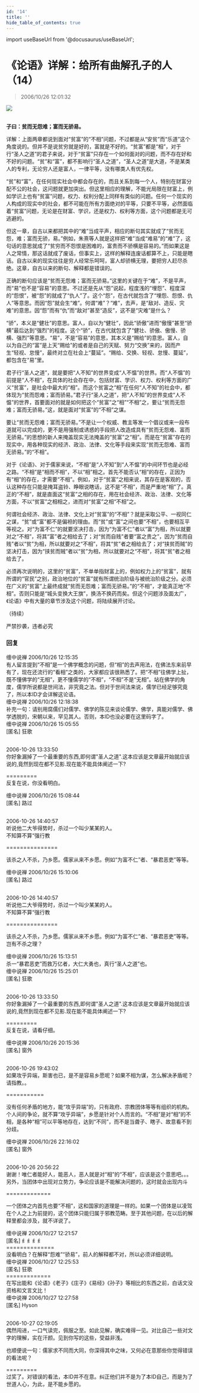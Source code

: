 ```yaml
---
id: '14'
title: ''
hide_table_of_contents: true
---
```


import useBaseUrl from '@docusaurus/useBaseUrl';

# 《论语》详解：给所有曲解孔子的人（14）

> 2006/10/26 12:01:32

<div style={{textAlign: 'center'}}>
<img src={useBaseUrl('/img/confucius/14/1.jpeg')} /><br/><br/>
</div>

**子曰：贫而无怨难；富而无骄易。**
 
详解：上面两章都说到面对“贫富”的“不相”问题，不过都是从“安贫”而“乐道”这个角度说的。但并不是说贫穷就是好的，富就是不好的。“贫富”都是“相”，对于行“圣人之道”的君子来说，对于“贫富”只存在一个如何面对的问题，而不存在好和不好的问题。“贫”和“富”，都不影响行“圣人之道”，“圣人之道”是大道，不是某类人的专利，无论穷人还是富人，一律平等，没有哪类人有优先权。
 
“贫”和“富”，在任何现实社会中都会存在的，而且关系到每一个人，特别在财富分配不公的社会，这问题就更加突出。但这里相应的理解，不能光局限在财富上，例如学识上也有“贫富”问题，权力、权利分配上同样有类似的问题。任何一个现实的人构成的现实中的社会，都不可能在所有方面绝对的平等，只要不平等，必然面临着“贫富”问题，无论是在财富、学识，还是权力、权利等方面，这个问题都是无可逃避的。

但这一章，自古以来都把其中的“难”当成平声，相应的断句其实就成了“贫而无怨，难；富而无骄，易。”例如，朱熹等人就是这样把“难”当成“难易”的“难”了，这句话的意思就成了“贫穷而不怨恨是困难的，富贵而不骄横是容易的。”而如果这是人之常情，那这话就成了废话，但事实上，这样的解释连废话都算不上，只能是瞎话。自古以来的现实往往是穷人经常乐呵呵，富人却骄横无理，要把穷人赶尽杀绝。这章，自古以来的断句、解释都是错误的。

正确的断句应该是“贫而无怨难；富而无骄易。”这里的关键在于“难”，不是平声，而“易”也不是“容易”的意思。不过还是先从“怨”说起，程度浅的“埋怨”、程度深的“怨恨”，被“怨”的就成了“仇人”了。这个“怨”，在古代就包含了“埋怨、怨恨、仇人”等意思。而因“怨”就会生“难”。何谓“难”？“难”，去声，是“敌对、造反、灾难”的意思。因“怨”而有“仇”而“敌对”甚至“造反”，这不是“灾难”是什么？

“骄”，本义是“健壮”的意思。富人，自以为“健壮”，因此“骄傲”进而“傲慢”甚至“骄横”最后达到“强烈”的程度。这个“骄”，在古代就包含了“健壮、骄傲、傲慢、骄横、强烈”等意思。“易”，不是“容易”的意思，其本义是“赐给”的意思。富人，自以为自己的“富”是上天“赐给”的或者是自己的天赋、努力“交换”来的，因而产生“轻视、怠慢”，最终对立在社会上“蔓延”。“赐给、交换、轻视、怠慢、蔓延”，都包含在“易”里。

君子行“圣人之道”，就是要把“人不知”的世界变成“人不愠”的世界。而“人不愠”的前提是“人不相”，在具体的社会存在中，包括财富、学识、权力、权利等方面的广义“贫富”，是社会中最大的“相”。而这个贫富之“相”在任何“人不知”的社会中，都体现为“贫而怨难；富而骄易。”君子行“圣人之道”，把“人不知”的世界变成“人不愠”的世界，首要面对的就是如何把这个“贫富”之“相”“不相”之，要让“贫而无怨难；富而无骄易。”这，就是面对“贫富”的“不相”之谋。

要让“贫而无怨难；富而无骄易。”不是让一个权威、教主等发一个倡议或来一段布道就可以完成的，更不是用强制或诱惑的手段把人改造成具有“贫而无怨难、富而无骄易。”的思想的新人来掩盖现实无法掩盖的“贫富”之“相”。而是在“贫富”存在的现实中，用各种现实的经济、政治、法律、文化等手段来实现“贫而无怨难、富而无骄易。”的“不相”。

对于《论语》、对于儒家来说，“不相”是“人不知”到“人不愠”的中间环节也是必经之路。“不相”是“相而不相”，不以“相”相之。首先不能否认“相”的存在，正因为有“相”的存在，才需要“不相”。例如，对于“贫富”之相来说，其存在是客观的，否认这种存在只能是掩耳盗铃、睁眼说瞎话，这不是“不相”，而是严重地“相”了。真正的“不相”，就是直面这“贫富”之相的存在，用在社会经济、政治、法律、文化等方面，不以“贫富”之相相之，进而对“贫富”之相“不相”之。

何谓社会经济、政治、法律、文化上对“贫富”的“不相”？就是采取公平、一视同仁之谋，“贫”或“富”都不是偏袒的理由。而“贫”或“富”之间也要“不相”，也要相互平等视之。对“为富不仁”的就要坚决打击，因为“为富不仁”者以“富”为相，所以就要对之“不相”，将其“富”者之相给去了；对“贫而自贱”者要“富之贵之”，因为“贫而自贱”者以“贫”为相，所以就要对之“不相”，将其“贫”者之相给去了；对“挟贫而贼”的坚决打击，因为“挟贫而贼”者以“贫”为相，所以就要对之“不相”，将其“贫”者之相给去了。

必须再次说明的，这里的“贫富”，不单单指财富上的，例如权力上的“贫富”，就有所谓的“官民”之别，政治地位的“贫富”就有所谓统治阶级与被统治阶级之分。必须在广义的“贫富”上最终成就“贫而无怨难；富而无骄易。”的“不相”，才能真正地“不相”。否则只能是“城头变换大王旗”，换汤不换药而矣。但这个问题涉及面太广，《论语》中有大量的章节涉及这个问题，将陆续展开讨论。

（待续）

<div style={{fontSize: 'xx-large', fontWeight: '500', textAlign: 'center'}}>
严禁抄袭，违者必究
</div>

### 回复

<div class='blog-comment'>
<span class='blog-comment-chan'>缠中说禅</span> 2006/10/26 12:15:35<br/>
有人留言提到“不相”是一个佛学概念的问题，但“相”的去声用法，在佛法东来前早有了，现在还流行的“看相”之类的，大家都应该很熟悉了。把“不相”往佛学上扯，既不懂佛学的“无相”，更不懂儒学的“不相”，“不相”不是“无相”。站在佛学的角度，儒学所说都是世间法，非究竟之法。但对于世间法来说，儒学已经足够究竟了，所以本ID才会详解这论语。
</div>

<div class='blog-comment'>
<span class='blog-comment-chan'>缠中说禅</span> 2006/10/26 12:18:38<br/>
补充一句：请别用腐儒们对儒学、佛学的陈见来谈论儒学、佛学，真能对儒学、佛学透脱的，宋朝以来，罕见其人。否则，本ID也没必要在这里码字了。
</div>

<div class='blog-comment'>
<span class='blog-comment-chan'>缠中说禅</span> 2006/10/26 15:05:55<br/>
[匿名] 狂歌 <br/><br/>

 
2006-10-26 13:33:50 <br/>
你好象漏掉了一个最重要的东西,即何谓"圣人之道".这本应该是文章最开始就应该说的,竟然到现在都不见影.现在能不能具体阐述一下? 
 
=========<br/>
反复在说，你没看明白。
</div>

<div class='blog-comment'>
<span class='blog-comment-chan'>缠中说禅</span> 2006/10/26 15:08:44<br/>
[匿名] 路过 <br/><br/>

 
2006-10-26 14:40:57 <br/>
听说他二大爷得势时，杀过一个叫少某某的人。<br/>
不知算不算“强行教 
 
===============<br/>

该杀之人不杀，乃乡愿。儒家从来不乡愿。例如“为富不仁”者、“暴君恶吏”等等。
</div>

<div class='blog-comment'>
<span class='blog-comment-chan'>缠中说禅</span> 2006/10/26 15:10:06<br/>
[匿名] 路过 <br/><br/>


2006-10-26 14:40:57 <br/>
听说他二大爷得势时，杀过一个叫少某某的人。<br/>
不知算不算“强行教 

===============<br/>

该杀之人不杀，乃乡愿。儒家从来不乡愿。例如“为富不仁”者、“暴君恶吏”等等。岂有不杀之理？
</div>

<div class='blog-comment'>
<span class='blog-comment-chan'>缠中说禅</span> 2006/10/26 15:13:51<br/>
杀一“暴君恶吏”而救万亿者，大仁大勇也，真行“圣人之道”也。
</div>

<div class='blog-comment'>
<span class='blog-comment-chan'>缠中说禅</span> 2006/10/26 15:25:01<br/>
[匿名] 狂歌 <br/><br/>

 
2006-10-26 13:33:50 <br/>
你好象漏掉了一个最重要的东西,即何谓"圣人之道".这本应该是文章最开始就应该说的,竟然到现在都不见影.现在能不能具体阐述一下? 
 
=========<br/>
反复在说，请看仔细。
</div>

<div class='blog-comment'>
<span class='blog-comment-chan'>缠中说禅</span> 2006/10/26 20:15:36<br/>
[匿名] 窗外 <br/><br/>

 
2006-10-26 19:43:02 <br/>
如果攻乎异端，斯害也已，是不是容易乡愿呢？如果不相为谋，怎么解决矛盾呢？请指教。。 
 
===========<br/>

没有任何矛盾的地方，能“攻乎异端”的，只有政府、宗教团体等等有组织的机构。个人间的争论，就不算“攻乎异端”，乡愿是针对个人而言的。“不相”是对“相”的不相，是各种“相”可以平等地存在，达到“不同”，而不是当聋子、瞎子、故意看不到分歧。
</div>

<div class='blog-comment'>
<span class='blog-comment-chan'>缠中说禅</span> 2006/10/26 22:16:02<br/>
[匿名] 窗外 <br/><br/>

 
2006-10-26 20:56:22 <br/>
谢谢！唯仁者能好人，能恶人，恶人就是对“相”的“不相”，应该是这个意思吧。。。另外，当团体中出现对立势力，争论应该是不能解决问题的，这时就会出现内斗 
 
=============<br/>

一个团体之内首先也要“不相”，这和国家的道理是一样的。如果一个团体是以凌驾在个人之上为前提的，这个团体只能归属于邪教范畴。至于其他问题，在以后的解释里都会涉及，就不详说了。
</div>

<div class='blog-comment'>
<span class='blog-comment-chan'>缠中说禅</span> 2006/10/27 12:21:57<br/>
[匿名] 纟纟纟纟<br/>
==============<br/>
没看明白？在解释“怨难”“骄易”，前人的解释都不对，所以必须详细说明。
</div>

<div class='blog-comment'>
<span class='blog-comment-chan'>缠中说禅</span> 2006/10/27 12:25:53<br/>
[匿名] 狂歌<br/>
=============<br/>
在写出能和《论语》《老子》《庄子》《易经》《孙子》等相比的东西之前，白话文没资格和文言文比！
</div>

<div class='blog-comment'>
<span class='blog-comment-chan'>缠中说禅</span> 2006/10/27 12:27:58<br/>
[匿名] Hyson <br/><br/>

 
2006-10-27 02:19:05 <br/>
偶然闯进，一口气读完，佩服之至。如此见解，确实难得一见。对比自己一些对文字的理解，实在汗颜。见到你写的这些，受益非浅。

也顺便说一句：儒家求不同而大同，你深得其中之味，又何必在意那些你觉得错误的看法呢？ 
 
=========<br/>
过奖了。对错误的看法，本ID并不在意。纠正他们并不是为了本ID自己，而是为了世道人心，为此，是不能乡愿的。
</div>